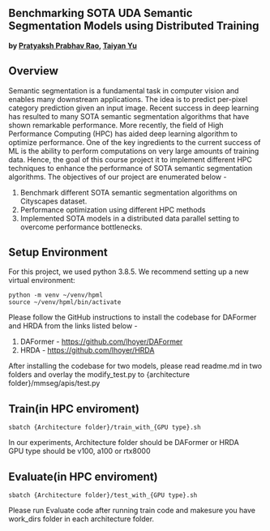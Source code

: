 ## Benchmarking SOTA UDA Semantic Segmentation Models using Distributed Training

**by [Pratyaksh Prabhav Rao](pr2257@nyu.edu), [Taiyan Yu](ty2226@nyu.edu)**

## Overview
Semantic segmentation is a fundamental task in computer vision and enables many downstream applications. The idea is to predict per-pixel category prediction given an input image. Recent success in deep learning has resulted to many SOTA semantic segmentation algorithms that have shown remarkable performance. More recently, the field of High Performance Computing (HPC) has aided deep learning algorithm to optimize performance. One of the key ingredients to the current success of ML is the ability to perform computations on very large amounts of training data. Hence, the goal of this course project it to implement different HPC techniques to enhance the performance of SOTA semantic segmentation algorithms. The objectives of our project are enumerated below -

1. Benchmark different SOTA semantic segmentation algorithms on Cityscapes dataset.
2. Performance optimization using different HPC methods
3. Implemented SOTA models in a distributed data parallel setting to overcome performance bottlenecks.

## Setup Environment

For this project, we used python 3.8.5. We recommend setting up a new virtual
environment:

```shell
python -m venv ~/venv/hpml
source ~/venv/hpml/bin/activate
```

Please follow the GitHub instructions to install the codebase for DAFormer and HRDA from the links listed below - 

1. DAFormer - https://github.com/lhoyer/DAFormer  
2. HRDA - https://github.com/lhoyer/HRDA  

After installing the codebase for two models, please read readme.md in two folders and overlay the modify_test.py to {architecture folder}/mmseg/apis/test.py

## Train(in HPC enviroment)
```shell
sbatch {Architecture folder}/train_with_{GPU type}.sh
```
In our experiments, Architecture folder should be DAFormer or HRDA  
GPU type should be v100, a100 or rtx8000
## Evaluate(in HPC enviroment)
```shell
sbatch {Architecture folder}/test_with_{GPU type}.sh
```
Please run Evaluate code after running train code and makesure you have work_dirs folder in each architecture folder.
